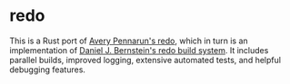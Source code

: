 # redo

This is a Rust port of [Avery Pennarun's redo][], which in turn is an
implementation of [Daniel J. Bernstein's redo build system][]. It includes
parallel builds, improved logging, extensive automated tests, and helpful
debugging features.

[Avery Pennarun's redo]: https://github.com/apenwarr/redo
[Daniel J. Bernstein's redo build system]: http://cr.yp.to/redo.html
